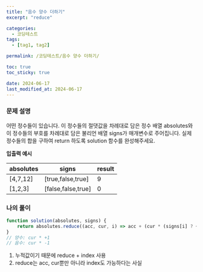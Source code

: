 ```yaml
---
title: "음수 양수 더하기"
excerpt: "reduce"

categories:
  - 코딩테스트
tags:
  - [tag1, tag2]

permalink: /코딩테스트/음수 양수 더하기/

toc: true
toc_sticky: true

date: 2024-06-17
last_modified_at: 2024-06-17
---
```

### 문제 설명
어떤 정수들이 있습니다. 이 정수들의 절댓값을 차례대로 담은 정수 배열 absolutes와 이 정수들의 부호를 차례대로 담은 불리언 배열 signs가 매개변수로 주어집니다. 실제 정수들의 합을 구하여 return 하도록 solution 함수를 완성해주세요.

**입출력 예시**

| absolutes | signs | result |
| --- | --- | --- |
| [4,7,12] | [true,false,true] | 9 |
| [1,2,3] | [false,false,true] | 0 |

### 나의 풀이

```jsx
function solution(absolutes, signs) {
    return absolutes.reduce((acc, cur, i) => acc + (cur * (signs[i] ? +1 : -1)),0)               
}
// 양수: cur * +1 
// 음수: cur * -1  
```
1. 누적값이기 때문에 reduce + index 사용
2. reduce는 acc, cur뿐만 아니라 index도 가능하다는 사실